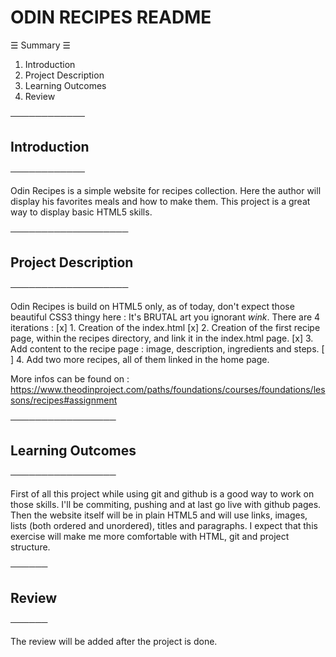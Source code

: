 # ODIN RECIPES README

☰ Summary ☰
1. Introduction
2. Project Description
3. Learning Outcomes
4. Review


────────────
## Introduction
────────────

Odin Recipes is a simple website for recipes collection. Here the author will display his favorites meals and how to make them. This project is a great way to display basic HTML5 skills.


───────────────────
## Project Description
───────────────────

Odin Recipes is build on HTML5 only, as of today, don't expect those beautiful CSS3 thingy here : It's BRUTAL art you ignorant *wink*.
There are 4 iterations :
[x] 1. Creation of the index.html
[x] 2. Creation of the first recipe page, within the recipes directory, and link it in the index.html page.
[x] 3. Add content to the recipe page : image, description, ingredients and steps.
[ ] 4. Add two more recipes, all of them linked in the home page.

More infos can be found on : https://www.theodinproject.com/paths/foundations/courses/foundations/lessons/recipes#assignment


─────────────────
## Learning Outcomes
─────────────────

First of all this project while using git and github is a good way to work on those skills. I'll be commiting, pushing and at last go live with github pages.
Then the website itself will be in plain HTML5 and will use links, images, lists (both ordered and unordered), titles and paragraphs.
I expect that this exercise will make me more comfortable with HTML, git and project structure.

──────
## Review
──────

The review will be added after the project is done.